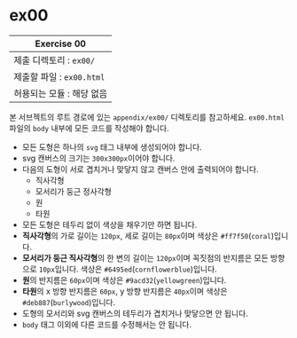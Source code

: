 # ex00

| Exercise 00               |
| ------------------------- |
| 제출 디렉토리 : `ex00/`   |
| 제출할 파일 : `ex00.html` |
| 허용되는 모듈 : 해당 없음 |

본 서브젝트의 루트 경로에 있는 `appendix/ex00/` 디렉토리를 참고하세요. `ex00.html` 파일의 `body` 내부에 모든 코드를 작성해야 합니다.

- 모든 도형은 하나의 `svg` 태그 내부에 생성되어야 합니다.
- svg 캔버스의 크기는 `300x300px`이어야 합니다.
- 다음의 도형이 서로 겹치거나 맞닿지 않고 캔버스 안에 출력되어야 합니다.
  - 직사각형
  - 모서리가 둥근 정사각형
  - 원
  - 타원
- 모든 도형은 테두리 없이 색상을 채우기만 하면 됩니다.
- **직사각형**의 가로 길이는 `120px`, 세로 길이는 `80px`이며 색상은 `#ff7f50`(`coral`)입니다.
- **모서리가 둥근 직사각형**의 한 변의 길이는 `120px`이며 꼭짓점의 반지름은 모든 방향으로 `10px`입니다. 색상은 `#6495ed`(`cornflowerblue`)입니다.
- **원**의 반지름은 `60px`이며 색상은 `#9acd32`(`yellowgreen`)입니다.
- **타원**의 x 방향 반지름은 `60px`, y 방향 반지름은 `40px`이며 색상은 `#deb887`(`burlywood`)입니다.
- 도형의 모서리와 svg 캔버스의 테두리가 겹치거나 맞닿으면 안 됩니다.
- `body` 태그 이외에 다른 코드를 수정해서는 안 됩니다.
